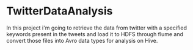 # TwitterDataAnalysis
In this project i'm going to retrieve the data from twitter with a specified keywords present in the tweets and load it to HDFS through flume and convert those files into Avro data types for analysis on Hive.
